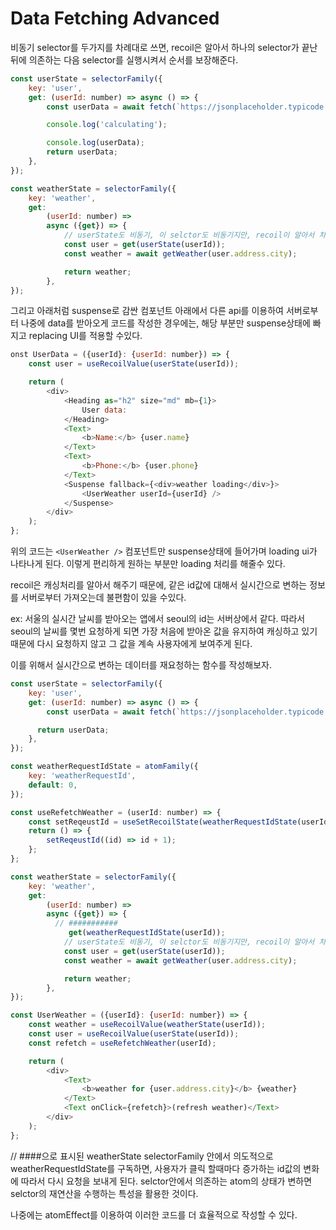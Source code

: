 # Data Fetching Advanced

비동기 selector를 두가지를 차례대로 쓰면, recoil은 알아서 하나의 selector가 끝난뒤에 의존하는 다음 selector를 실행시켜서 순서를 보장해준다.

```javascript
const userState = selectorFamily({
    key: 'user',
    get: (userId: number) => async () => {
        const userData = await fetch(`https://jsonplaceholder.typicode.com/users/${userId}`).then((res) => res.json());

        console.log('calculating');

        console.log(userData);
        return userData;
    },
});

const weatherState = selectorFamily({
    key: 'weather',
    get:
        (userId: number) =>
        async ({get}) => {
            // userState도 비동기, 이 selctor도 비동기지만, recoil이 알아서 차례를 보장해준다, 따라서 user는 항상 정의되어 있다. 리코일의 기능임.
            const user = get(userState(userId));
            const weather = await getWeather(user.address.city);

            return weather;
        },
});
```



그리고 아래처럼 suspense로 감싼 컴포넌트 아래에서 다른 api를 이용하여 서버로부터 나중에 data를 받아오게 코드를 작성한 경우에는, 해당 부분만 suspense상태에 빠지고 replacing UI를 적용할 수있다.

```javascript
onst UserData = ({userId}: {userId: number}) => {
    const user = useRecoilValue(userState(userId));

    return (
        <div>
            <Heading as="h2" size="md" mb={1}>
                User data:
            </Heading>
            <Text>
                <b>Name:</b> {user.name}
            </Text>
            <Text>
                <b>Phone:</b> {user.phone}
            </Text>
            <Suspense fallback={<div>weather loading</div>}>
                <UserWeather userId={userId} />
            </Suspense>
        </div>
    );
};
```

위의 코드는 `<UserWeather />` 컴포넌트만 suspense상태에 들어가며 loading ui가 나타나게 된다. 이렇게 편리하게 원하는 부분만 loading 처리를 해줄수 있다.

recoil은 캐싱처리를 알아서 해주기 때문에, 같은 id값에 대해서 실시간으로 변하는 정보를 서버로부터 가져오는데 불편함이 있을 수있다. 

ex: 서울의 실시간 날씨를 받아오는 앱에서 seoul의 id는 서버상에서 같다. 따라서 seoul의 날씨를 몇번 요청하게 되면 가장 처음에 받아온 값을 유지하여 캐싱하고 있기 때문에 다시 요청하지 않고 그 값을 계속 사용자에게 보여주게 된다.

이를 위해서 실시간으로 변하는 데이터를 재요청하는 함수를 작성해보자.

```javascript
const userState = selectorFamily({
    key: 'user',
    get: (userId: number) => async () => {
        const userData = await fetch(`https://jsonplaceholder.typicode.com/users/${userId}`).then((res) => res.json());

      return userData;
    },
});

const weatherRequestIdState = atomFamily({
    key: 'weatherRequestId',
    default: 0,
});

const useRefetchWeather = (userId: number) => {
    const setReqeustId = useSetRecoilState(weatherRequestIdState(userId));
    return () => {
        setReqeustId((id) => id + 1);
    };
};

const weatherState = selectorFamily({
    key: 'weather',
    get:
        (userId: number) =>
        async ({get}) => {
          // ###########
             get(weatherRequestIdState(userId));
            // userState도 비동기, 이 selctor도 비동기지만, recoil이 알아서 차례를 보장해준다, 따라서 user는 항상 정의되어 있다. 리코일의 기능임.
            const user = get(userState(userId));
            const weather = await getWeather(user.address.city);

            return weather;
        },
});

const UserWeather = ({userId}: {userId: number}) => {
    const weather = useRecoilValue(weatherState(userId));
    const user = useRecoilValue(userState(userId));
    const refetch = useRefetchWeather(userId); 

    return (
        <div>
            <Text>
                <b>weather for {user.address.city}</b> {weather}
            </Text>
            <Text onClick={refetch}>(refresh weather)</Text>
        </div>
    );
};
```

// ####으로 표시된 weatherState selectorFamily 안에서 의도적으로 weatherRequestIdState를 구독하면, 사용자가 클릭 할때마다 증가하는  id값의 변화에 따라서 다시 요청을 보내게 된다. selctor안에서 의존하는 atom의 상태가 변하면 selctor의 재연산을 수행하는 특성을 활용한 것이다.

나중에는 atomEffect를 이용하여 이러한 코드를 더 효율적으로 작성할 수 있다.